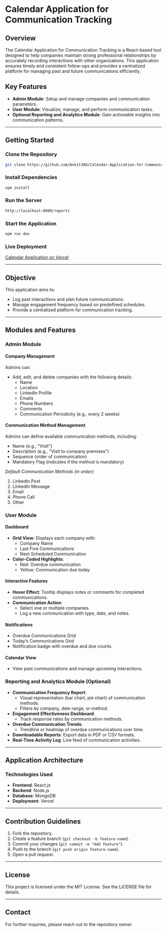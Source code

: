 # Calendar Application for Communication Tracking

## Overview

The Calendar Application for Communication Tracking is a React-based tool designed to help companies maintain strong professional relationships by accurately recording interactions with other organizations. This application ensures timely and consistent follow-ups and provides a centralized platform for managing past and future communications efficiently.

## Key Features

- **Admin Module**: Setup and manage companies and communication parameters.
- **User Module**: Visualize, manage, and perform communication tasks.
- **Optional Reporting and Analytics Module**: Gain actionable insights into communication patterns.

---

## Getting Started

### Clone the Repository

```bash
git clone https://github.com/Ankit389/Calendar-Application-for-Communication-Tracking.git
```

### Install Dependencies

```bash
npm install
```

### Run the Server

```bash
http://localhost:8080/reports
```

### Start the Application

```bash
npm run dev
```

### Live Deployment

[Calendar Application on Vercel](https://calendar-application-for-communication-tracking-eight.vercel.app/admin)

---

## Objective

This application aims to:

- Log past interactions and plan future communications.
- Manage engagement frequency based on predefined schedules.
- Provide a centralized platform for communication tracking.

---

## Modules and Features

### Admin Module

#### Company Management

Admins can:

- Add, edit, and delete companies with the following details:
  - Name
  - Location
  - LinkedIn Profile
  - Emails
  - Phone Numbers
  - Comments
  - Communication Periodicity (e.g., every 2 weeks)

#### Communication Method Management

Admins can define available communication methods, including:

- Name (e.g., "Visit")
- Description (e.g., "Visit to company premises")
- Sequence (order of communication)
- Mandatory Flag (indicates if the method is mandatory)

_Default Communication Methods (in order):_
1. LinkedIn Post
2. LinkedIn Message
3. Email
4. Phone Call
5. Other

### User Module

#### Dashboard

- **Grid View**: Displays each company with:
  - Company Name
  - Last Five Communications
  - Next Scheduled Communication
- **Color-Coded Highlights**:
  - Red: Overdue communication
  - Yellow: Communication due today

#### Interactive Features

- **Hover Effect**: Tooltip displays notes or comments for completed communications.
- **Communication Action**:
  - Select one or multiple companies.
  - Log a new communication with type, date, and notes.

#### Notifications

- Overdue Communications Grid
- Today’s Communications Grid
- Notification badge with overdue and due counts

#### Calendar View

- View past communications and manage upcoming interactions.

### Reporting and Analytics Module (Optional)

- **Communication Frequency Report**:
  - Visual representation (bar chart, pie chart) of communication methods.
  - Filters by company, date range, or method.
- **Engagement Effectiveness Dashboard**:
  - Track response rates by communication methods.
- **Overdue Communication Trends**:
  - Trendline or heatmap of overdue communications over time.
- **Downloadable Reports**: Export data in PDF or CSV formats.
- **Real-Time Activity Log**: Live feed of communication activities.

---

## Application Architecture

### Technologies Used

- **Frontend**: React.js
- **Backend**: Node.js
- **Database**: MongoDB
- **Deployment**: Vercel

---

## Contribution Guidelines

1. Fork the repository.
2. Create a feature branch (`git checkout -b feature-name`).
3. Commit your changes (`git commit -m "Add feature"`).
4. Push to the branch (`git push origin feature-name`).
5. Open a pull request.

---

## License

This project is licensed under the MIT License. See the LICENSE file for details.

---

## Contact

For further inquiries, please reach out to the repository owner.

